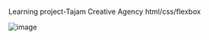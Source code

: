Learning project-Tajam Creative Agency
html/css/flexbox

![image](https://github.com/Olexander63/Tajam/assets/14805899/bf546028-c634-4da8-883a-f70ae2ae2f12)

